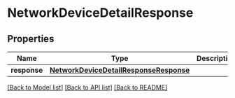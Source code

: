 # NetworkDeviceDetailResponse

## Properties
Name | Type | Description | Notes
------------ | ------------- | ------------- | -------------
**response** | [**NetworkDeviceDetailResponseResponse**](NetworkDeviceDetailResponseResponse.md) |  | [optional] 

[[Back to Model list]](../README.md#documentation-for-models) [[Back to API list]](../README.md#documentation-for-api-endpoints) [[Back to README]](../README.md)



